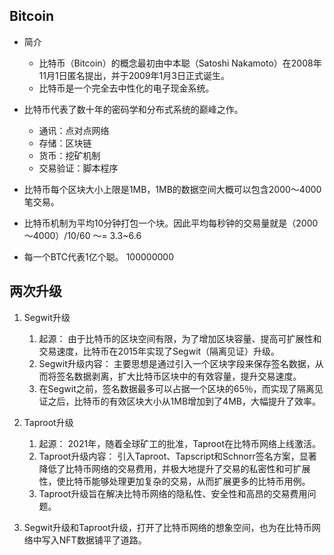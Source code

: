 ## Bitcoin

- 简介
    - 比特币（Bitcoin）的概念最初由中本聪（Satoshi Nakamoto）在2008年11月1日匿名提出，并于2009年1月3日正式诞生。
    - 比特币是一个完全去中性化的电子现金系统。


- 比特币代表了数十年的密码学和分布式系统的巅峰之作。
    - 通讯：点对点网络
    - 存储：区块链
    - 货币：挖矿机制
    - 交易验证：脚本程序

- 比特币每个区块大小上限是1MB，1MB的数据空间大概可以包含2000～4000笔交易。
- 比特币机制为平均10分钟打包一个块。因此平均每秒钟的交易量就是（2000～4000）/10/60 ～= 3.3~6.6
- 每一个BTC代表1亿个聪。 100000000


## 两次升级
1. Segwit升级
    1. 起源： 由于比特币的区块空间有限，为了增加区块容量、提高可扩展性和交易速度，比特币在2015年实现了Segwit（隔离见证）升级。
    2. Segwit升级内容： 主要思想是通过引入一个区块字段来保存签名数据，从而将签名数据剥离，扩大比特币区块中的有效容量，提升交易速度。
    3. 在Segwit之前，签名数据最多可以占据一个区块的65％，而实现了隔离见证之后，比特币的有效区块大小从1MB增加到了4MB，大幅提升了效率。

2. Taproot升级
    1. 起源： 2021年，随着全球矿工的批准，Taproot在比特币网络上线激活。
    2. Taproot升级内容： 引入Taproot、Tapscript和Schnorr签名方案，显著降低了比特币网络的交易费用，并极大地提升了交易的私密性和可扩展性，使比特币能够处理更加复杂的交易，从而扩展更多的比特币用例。
    3. Taproot升级旨在解决比特币网络的隐私性、安全性和高昂的交易费用问题。

3. Segwit升级和Taproot升级，打开了比特币网络的想象空间，也为在比特币网络中写入NFT数据铺平了道路。
